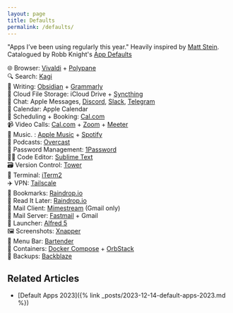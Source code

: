 ```yaml
---
layout: page
title: Defaults
permalink: /defaults/
---
```


"Apps I’ve been using regularly this year." Heavily inspired by [Matt Stein](https://mattstein.com/thoughts/default-apps-2023/).
Catalogued by Robb Knight's [App Defaults](https://defaults.rknight.me)

🌐 Browser: [Vivaldi](https://vivaldi.com) + [Polypane](https://polypane.app)  
🔍 Search: [Kagi](https://kagi.com)  
📝 Writing: [Obsidian](https://obsidian.md/) + [Grammarly](https://grammarly.com)  
📁 Cloud File Storage: iCloud Drive + [Syncthing](https://syncthing.net)  
💬 Chat: Apple Messages, [Discord](https://discord.com/), [Slack](https://slack.com/), [Telegram](https://telegram.org)  
📆 Calendar: Apple Calendar  
📆 Scheduling + Booking: [Cal.com](https://cal.com)  
📹 Video Calls: [Cal.com](https://cal.com) + [Zoom](https://zoom.us) + [Meeter](https://www.trymeeter.com)  
🎵 Music. : [Apple Music](https://www.apple.com/apple-music/) + [Spotify](https://spotify.com)  
🎤 Podcasts: [Overcast](https://overcast.fm)  
🔐 Password Management: [1Password](https://1password.com/)  
🧑‍💻 Code Editor: [Sublime Text](https://www.sublimetext.com/)  
🗃️ Version Control: [Tower](https://www.git-tower.com)  
🐚 Terminal: [iTerm2](https://iterm2.com)  
✈️ VPN: [Tailscale](https://tailscale.com)  
🔖 Bookmarks: [Raindrop.io](https://raindrop.io)  
📑 Read It Later: [Raindrop.io](https://raindrop.io)  
📨 Mail Client: [Mimestream](https://mimestream.com) (Gmail only)  
📮 Mail Server: [Fastmail](https://www.fastmail.com)  + Gmail  
🚀 Launcher: [Alfred 5](https://www.alfredapp.com)  
🖼️ Screenshots: [Xnapper](https://xnapper.com)  
👔 Menu Bar: [Bartender](https://www.macbartender.com)  
🤖 Containers: [Docker Compose](https://www.docker.com) + [OrbStack](https://orbstack.dev)  
🎒 Backups: [Backblaze](https://www.backblaze.com)

## Related Articles

- [Default Apps 2023]({% link _posts/2023-12-14-default-apps-2023.md %})
